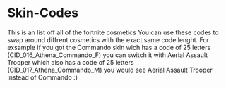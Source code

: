 # Skin-Codes
This is an list off all of the fortnite cosmetics
You can use these codes to swap around diffrent cosmetics with the exact same code lenght.
For exsample if you got the Commando skin wich has a code of 25 letters (CID_016_Athena_Commando_F) you can switch it with Aerial Assault Trooper which also has a code of 25 letters (CID_017_Athena_Commando_M) you would see Aerial Assault Trooper instead of Commando  :)
 
